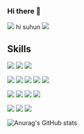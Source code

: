 ### Hi there 👋
<img src="https://capsule-render.vercel.app/api?type=waving&color=BDBDC8&height=150&section=header" />
hi suhun
<img src="https://capsule-render.vercel.app/api?type=waving&color=BDBDC8&height=150&section=footer" />

## Skills
<a><img src="https://img.shields.io/badge/Java-13448F?style=flat-square&logo=openjdk&logoColor=white"/></a>
<a><img src="https://img.shields.io/badge/SpringBoot-6DB33F?style=flat-square&logo=SpringBoot&logoColor=white"/></a>
<a><img src="https://img.shields.io/badge/Python-3776AB?style=flat-square&logo=python&logoColor=white"/></a>

<a><img src="https://img.shields.io/badge/HTML5-E34F26?style=flat-square&logo=html5&logoColor=white"/></a>
<a><img src="https://img.shields.io/badge/CSS3-1572B6?style=flat-square&logo=css3&logoColor=white"/></a>
<a><img src="https://img.shields.io/badge/JavaScript-F7DF1E?style=flat-square&logo=JavaScript&logoColor=black"/></a>
<a><img src="https://img.shields.io/badge/jQuery-0769AD?style=flat-square&logo=jquery&logoColor=white"/></a>
<a><img src="https://img.shields.io/badge/React-20232A?style=flat-square&logo=react&logoColor=61DAFB"/></a>
 
<a><img src="https://img.shields.io/badge/MySQL-4479A1?style=flat-square&logo=mysql&logoColor=white"/></a>
<a><img src="https://img.shields.io/badge/Eclipse%20IDE-2C2255?style=flat-square&logo=eclipseide&logoColor=white"/></a>
<a><img src="https://img.shields.io/badge/Visual%20Studio%20Code-007ACC?style=flat-square&logo=visualstudiocode&logoColor=white"/></a>
<a><img src="https://img.shields.io/badge/IntelliJ%20IDEA-000000?style=flat-square&logo=intellij-idea&logoColor=white"/></a>
  
<a><img src="https://img.shields.io/badge/Oracle-F80000?style=flat-square&logo=oracle&logoColor=white"/></a>
<a><img src="https://img.shields.io/badge/GitHub-181717?style=flat-square&logo=github&logoColor=white"/></a>
<a href="https://adorable-cucumber-415.notion.site/Kim-Su-Hun-098d0588311a470ebcf7f3ebffc87e41"><img src="https://img.shields.io/badge/Notion-000000?style=flat-square&logo=notion&logoColor=white"/></a>


![Anurag's GitHub stats](https://github-readme-stats.vercel.app/api?username=rlatngjs8&show_icons=true&theme=shadow_blue&locale=kr&hide=stars,contribs)

<!--
**rlatngjs8/rlatngjs8** is a ✨ _special_ ✨ repository because its `README.md` (this file) appears on your GitHub profile.

Here are some ideas to get you started:

- 🔭 I’m currently working on ...
- 🌱 I’m currently learning ...
- 👯 I’m looking to collaborate on ...
- 🤔 I’m looking for help with ...
- 💬 Ask me about ...
- 📫 How to reach me: ...
- 😄 Pronouns: ...
- ⚡ Fun fact: ...
-->
